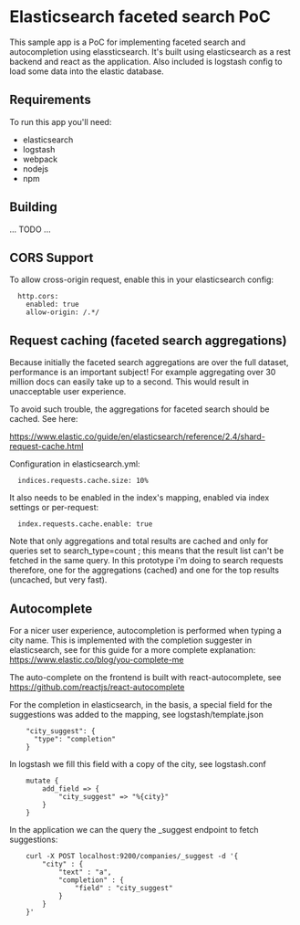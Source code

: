 # Elasticsearch faceted search PoC

This sample app is a PoC for implementing faceted search and autocompletion using elassticsearch. It's
built using elasticsearch as a rest backend and react as the application. Also included is logstash config
to load some data into the elastic database.

## Requirements

To run this app you'll need:

* elasticsearch
* logstash
* webpack
* nodejs
* npm

## Building

... TODO ...

## CORS Support

To allow cross-origin request, enable this in your elasticsearch config:

```
  http.cors:
    enabled: true
    allow-origin: /.*/
```

## Request caching (faceted search aggregations)

Because initially the faceted search aggregations are over the full dataset, performance is an important
subject! For example aggregating over 30 million docs can easily take up to a second. This would result
in unacceptable user experience.

To avoid such trouble, the aggregations for faceted search should be cached. See here:

https://www.elastic.co/guide/en/elasticsearch/reference/2.4/shard-request-cache.html

Configuration in elasticsearch.yml:

```
  indices.requests.cache.size: 10%
```

It also needs to be enabled in the index's mapping, enabled via index settings or per-request:

```
  index.requests.cache.enable: true
```

Note that only aggregations and total results are cached and only for queries set to search_type=count ;
this means that the result list can't be fetched in the same query. In this prototype i'm doing to search
requests therefore, one for the aggregations (cached) and one for the top results (uncached, but very fast).


## Autocomplete

For a nicer user experience, autocompletion is performed when typing a city name. This is implemented with the
completion suggester in elasticsearch, see for this guide for a more complete explanation:
https://www.elastic.co/blog/you-complete-me

The auto-complete on the frontend is built with react-autocomplete, see https://github.com/reactjs/react-autocomplete

For the completion in elasticsearch, in the basis, a special field for the suggestions was added to the mapping,
see logstash/template.json

```
    "city_suggest": {
      "type": "completion"
    }
```

In logstash we fill this field with a copy of the city, see logstash.conf

```
    mutate {
        add_field => {
            "city_suggest" => "%{city}"
        }
    }
```

In the application we can the query the _suggest endpoint to fetch suggestions:

```
    curl -X POST localhost:9200/companies/_suggest -d '{
        "city" : {
            "text" : "a",
            "completion" : {
                "field" : "city_suggest"
            }
        }
    }'
```